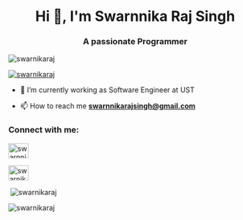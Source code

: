 


<h1 align="center">Hi 👋, I'm Swarnnika Raj Singh</h1>
<h3 align="center">A passionate Programmer</h3>

<p align="left"> <img src="https://komarev.com/ghpvc/?username=swarnikaraj&label=Profile%20views&color=0e75b6&style=flat" alt="swarnikaraj" /> </p>

<p align="left"> <a href="https://github.com/ryo-ma/github-profile-trophy"><img src="https://github-profile-trophy.vercel.app/?username=swarnikaraj" alt="swarnikaraj" /></a> </p>

- 🌱 I’m currently working as Software Engineer at UST

- 📫 How to reach me **swarnnikarajsingh@gmail.com**


<!-- BLOG-POST-LIST:END -->

<h3 align="left">Connect with me:</h3>
<p align="left">
<a href="https://linkedin.com/in/swarnnika-raj-singh-a6731914b" target="blank"><img align="center" src="https://raw.githubusercontent.com/rahuldkjain/github-profile-readme-generator/master/src/images/icons/Social/linked-in-alt.svg" alt="swarnnika-raj-singh-a6731914b" height="30" width="40" /></a>
  
<a href="https://www.instagram.com/swarnika.eth/" target="blank"><img align="center" src="https://raw.githubusercontent.com/rahuldkjain/github-profile-readme-generator/master/src/images/icons/Social/instagram.svg" alt="swarnikarajsingh" height="30" width="40" /></a>


</p>





<p>&nbsp;<img align="center" src="https://github-readme-stats.vercel.app/api?username=swarnikaraj&show_icons=true&locale=en&theme=dracula" alt="swarnikaraj" /></p>

<p><img align="center" src="https://github-readme-streak-stats.herokuapp.com/?user=swarnikaraj&theme=tokyonight" alt="swarnikaraj" /></p>
